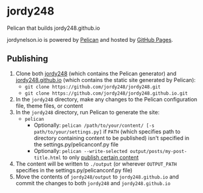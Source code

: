 # jordy248
Pelican that builds jordy248.github.io

jordynelson.io is powered by [Pelican](https:///getpelican.com) and hosted by [GitHub Pages](https://pages.github.com/).

## Publishing
1. Clone both [jordy248](https://github.com/jordy248/jordy248) (which contains the Pelican generator) and [jordy248.github.io](https://github.com/jordy248/jordy248.github.io) (which contains the static site generated by Pelican):
    * `git clone https://github.com/jordy248/jordy248.git`
    * `git clone https://github.com/jordy248/jordy248.github.io.git`
2. In the `jordy248` directory, make any changes to the Pelican configuration file, theme files, or content
3. In the `jordy248` directory, run Pelican to generate the site:
    * `pelican`
        * Optionally: `pelican /path/to/your/content/ [-s path/to/your/settings.py]` if `PATH` (which specifies path to directory containing content to be published) isn't specified in the settings.py/pelicanconf.py file
        * Optionally: `pelican --write-selected output/posts/my-post-title.html` to only [publish certain content](http://docs.getpelican.com/en/stable/settings.html#writing-only-selected-content)
4. The content will be written to `./output` (or wherever `OUTPUT_PATH` specifies in the settings.py/pelicanconf.py file)
5. Move the contents of `jordy248/output` to `jordy248.github.io` and commit the changes to both `jordy248` and `jordy248.github.io`